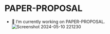 # PAPER-PROPOSAL
- 🔭 I’m currently working on PAPER-PROPOSAL.
![Screenshot 2024-05-10 221230](https://github.com/Unmesh100/PAPER-PROPOSAL/assets/151871475/8591f16d-e37e-4f16-8bfb-a189c85a90f9)
